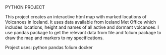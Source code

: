 PYTHON PROJECT

This project creates an interactive html map with marked locations of Volcanoes in Iceland.
It uses data available from Iceland Met Office which includes locations, height and names 
of all active and dormant volcanoes. 
I use pandas package to get the relevant data from file and folium package to draw the map
and markers to my specifications.

Project uses:
	 python
	 pandas
	 folium
	 docker
